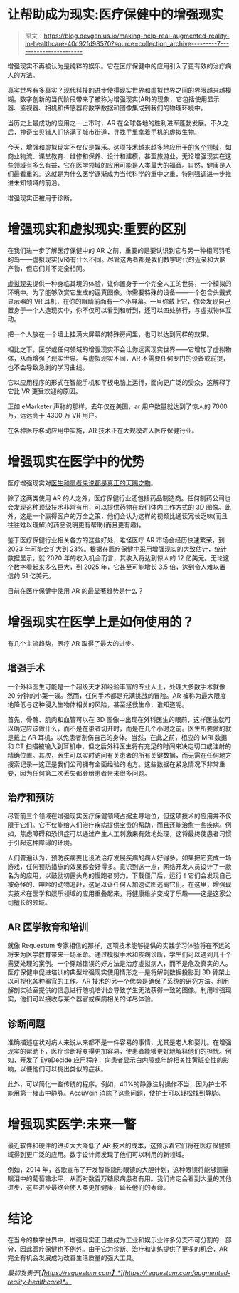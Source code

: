# 让帮助成为现实:医疗保健中的增强现实

> 原文：<https://blog.devgenius.io/making-help-real-augmented-reality-in-healthcare-40c92fd98570?source=collection_archive---------7----------------------->

增强现实不再被认为是纯粹的娱乐。它在医疗保健中的应用引入了更有效的治疗病人的方法。

真实世界有多真实？现代科技的进步使得现实世界和虚拟世界之间的界限越来越模糊。数字创新的当代阶段带来了被称为增强现实(AR)的现象，它包括使用显示器、监视器、相机和传感器将数字数据和图像集成到我们的物理环境中。

当历史上最成功的应用之一上市时，AR 在全球各地的胜利进军蓬勃发展。不久之后，神奇宝贝猎人们挤满了城市街道，寻找手里拿着手机的虚拟生物。

今天，增强和虚拟现实不仅仅是娱乐。这项技术越来越多地应用于[的各个领域](https://www.inc.com/james-paine/10-real-use-cases-for-augmented-reality.html)，如商业物流、课堂教育、维修和保养、设计和建模，甚至旅游业。无论增强现实在这些领域有多么有益，它在医学领域的应用可能是人类最大的福音。自然，健康是人们最看重的。这就是为什么医学逐渐成为当代科学的重中之重，特别强调进一步推进未知领域的前沿。

增强现实正被用于诊断。

# 增强现实和虚拟现实:重要的区别

在我们进一步了解医疗保健中的 AR 之前，重要的是要认识到它与另一种相同羽毛的鸟——虚拟现实(VR)有什么不同。尽管这两者都是我们数字时代的近亲和大脑产物，但它们并不完全相同。

[虚拟现实](https://en.wikipedia.org/wiki/Virtual_reality)提供一种身临其境的体验，让你置身于一个完全人工的世界，一个模拟的环境中。为了能够欣赏它生成的逼真图像，你需要特殊的设备——一个包含头戴式显示器的 VR 耳机，在你的眼睛前面有一个小屏幕。一旦你戴上它，你会发现自己置身于一个人造现实中，你不仅可以看到和听到，还可以四处旅行，与虚拟物体互动。

把一个人放在一个墙上挂满大屏幕的特殊房间里，也可以达到同样的效果。

相比之下，医学或任何领域的增强现实不会让你远离现实世界——它增加了虚拟物体，从而增强了现实世界。与虚拟现实不同，AR 不需要任何专门的设备或前提，也不会导致急剧的学习曲线。

它以应用程序的形式在智能手机和平板电脑上运行，面向更广泛的受众，这解释了它比 VR 更受欢迎的原因。

正如 eMarketer 声称的那样，去年仅在美国，ar 用户数量就达到了惊人的 7000 万，远远高于 4300 万 VR 用户。

在各种医疗移动应用中实施，AR 技术正在大规模进入医疗保健行业。

# 增强现实在医学中的优势

医疗增强现实对[医生和患者来说都是真正的天赐之物](https://thinkmobiles.com/blog/augmented-reality-medicine/)。

除了这两类使用 AR 的人之外，医疗保健行业还包括药品制造商。任何制药公司也会发现这种顶级技术非常有用，可以提供药物在我们体内工作方式的 3D 图像。此外，这是一个赢得客户的万全之策，他们会认为这样的视频比通读冗长乏味(而且往往难以理解)的药品说明更有帮助(而且更有趣)。

鉴于医疗保健行业相关各方的这些好处，难怪医疗 AR 市场会经历快速繁荣，到 2023 年可能会扩大到 23%。根据在医疗保健中采用增强现实的大致估计，统计数据显示，就 2020 年的收入机会而言，其收入将达到惊人的 12 亿美元。无论这个数字看起来多么巨大，到 2025 年，它甚至可能增长 3.5 倍，达到令人难以置信的 51 亿美元。

目前在医疗保健中使用 AR 的最显著趋势是什么？

# 增强现实在医学上是如何使用的？

有几个主流趋势，医疗 AR 取得了最大的进步。

## 增强手术

一个外科医生可能是一个超级天才和经验丰富的专业人士，处理大多数手术就像 20 分钟的小菜一碟。然而，任何手术都是充满挑战的冒险。AR 被称为最大限度地降低与这种侵入生物体相关的风险，甚至拯救生命，谁知道呢。

首先，骨骼、肌肉和血管可以在 3D 图像中出现在外科医生的眼前，这样医生就可以确定应该做什么，而不是在患者切开时，而是在几个小时之前。医生所要做的就是戴上 AR 耳机，以免患者割伤自己的身体。当然，在此之前，相应的 MRI 数据和 CT 扫描被输入到耳机中，但之后外科医生将有充足的时间来决定切口或注射的精确位置。其次，医生可以实时访问有关患者的所有关键数据，而无需在任何地方搜索记录—这正是我们公司拥有全面经验的地方。这些数据在紧急情况下非常重要，因为任何第二次丢失都会给患者带来很多问题。

## 治疗和预防

尽管前三个领域在增强现实医疗保健领域占据主导地位，但这项技术的应用并不仅限于它们。它不仅能给人们治疗疾病提供宝贵的帮助，而且还能治愈一些疾病。例如，焦虑障碍和恐惧症可以通过产生人工刺激来有效地处理，这将最终使患者习惯于引起这种障碍的环境。

人们普遍认为，预防疾病要比设法治疗发展疾病的病人好得多。如果把它变成一场游戏，任何预防措施的效果都会好得多。意识到这一点，网络开发人员设计了一款名为的应用，以鼓励初露头角的慢跑者努力。下载僵尸后，运行！它们会发现自己被奇怪的、呻吟的动物追赶，这足以让任何人加速试图逃离它们。在这里，增强现实技术在医学和娱乐领域的应用重叠起来，将健康维护变成了乐趣——这是这家公司擅长的领域。

## AR 医学教育和培训

就像 Requestum 专家相信的那样，这项技术能够提供的实践学习体验将在不远的将来为医学教育带来一场革命。通过模拟手术和疾病诊断，学生们可以遇到几十个需要处理的案例。一个穿越错误的好方法是治疗虚拟病人，而不是危及真实的人。医疗保健中促进培训的典型增强现实使用情形之一是将解剖数据投影到 3D 骨架上以可视化各种器官的工作。AR 技术的另一个优势是确保了系统的研究方法。利用解剖实验室提供的信息进行随机培训会导致学生无法获得一致的图像。利用增强现实，他们可以接收与某个器官或疾病相关的详尽体验。

## 诊断问题

准确描述症状对病人来说从来都不是一件容易的事情，尤其是老人和婴儿。在增强现实的帮助下，医疗诊断将变得更加容易，使患者能够更好地解释他们的担忧。例如，开发了 EyeDecide 应用程序，向患者显示白内障或年龄相关性黄斑变性的影响，以便他们可以挑出类似的症状。

此外，可以简化一些传统的程序。例如，40%的静脉注射操作不当，因为护士不能用第一棒击中静脉。AccuVein 消除了这些问题，使护士可以轻松找到静脉。

# 增强现实医学:未来一瞥

最近软件和硬件的进步大大降低了 AR 技术的成本，这预示着它们将在医疗保健领域得到更广泛的应用。数字设计师发现了他们可以利用的新领域。

例如，2014 年，谷歌宣布了开发智能隐形眼镜的大胆计划，这种眼镜将能够测量眼泪中的葡萄糖水平，从而对数百万糖尿病患者有用。我们肯定会看到大量的其他进步，这些进步最终会使人类更加健康，延长他们的寿命。

# 结论

在当今的数字世界中，增强现实正日益成为工业和娱乐业许多分支不可分割的一部分，因此医疗保健也不例外。由于它为诊断、治疗和训练提供了更多的机会，AR 完全有机会发展成为改善生活质量的强大工具。

*最初发表于*[*【https://requestum.com】*](https://requestum.com/augmented-reality-healthcare)*。*